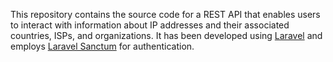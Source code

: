 This repository contains the source code for a REST API that enables users to interact with information about IP addresses and their associated countries, ISPs, and organizations. It has been developed using [Laravel](https://laravel.com/) and employs [Laravel Sanctum](https://laravel.com/docs/10.x/sanctum) for authentication.
